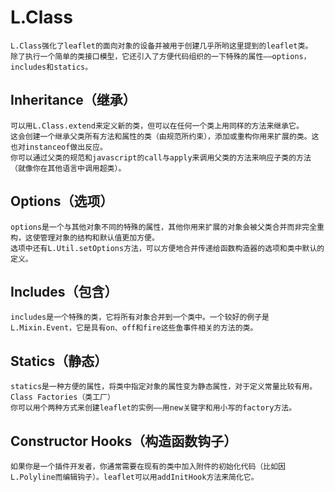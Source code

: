 #   L.Class
    L.Class强化了leaflet的面向对象的设备并被用于创建几乎所哟这里提到的leaflet类。
    除了执行一个简单的类接口模型，它还引入了方便代码组织的一下特殊的属性——options，includes和statics。
##  Inheritance（继承）
    可以用L.Class.extend来定义新的类，但可以在任何一个类上用同样的方法来继承它。
    这会创建一个继承父类所有方法和属性的类（由规范所约束），添加或重构你用来扩展的类。这也对instanceof做出反应。
    你可以通过父类的规范和javascript的call与apply来调用父类的方法来响应子类的方法（就像你在其他语言中调用超类）。
##  Options（选项）
    options是一个与其他对象不同的特殊的属性，其他你用来扩展的对象会被父类合并而非完全重构，这使管理对象的结构和默认值更加方便。
    选项中还有L.Util.setOptions方法，可以方便地合并传递给函数构造器的选项和类中默认的定义。
##  Includes（包含）
    includes是一个特殊的类，它将所有对象合并到一个类中。一个较好的例子是L.Mixin.Event，它是具有on、off和fire这些鱼事件相关的方法的类。
##  Statics（静态）
    statics是一种方便的属性，将类中指定对象的属性变为静态属性，对于定义常量比较有用。
    Class Factories（类工厂）
    你可以用个两种方式来创建leaflet的实例——用new关键字和用小写的factory方法。
##  Constructor Hooks（构造函数钩子）
    如果你是一个插件开发者，你通常需要在现有的类中加入附件的初始化代码（比如因L.Polyline而编辑钩子）。leaflet可以用addInitHook方法来简化它。